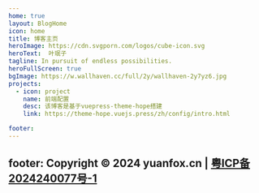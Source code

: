 ```yaml
---
home: true
layout: BlogHome
icon: home
title: 博客主页
heroImage: https://cdn.svgporn.com/logos/cube-icon.svg
heroText:  叶珉子
tagline: In pursuit of endless possibilities.
heroFullScreen: true
bgImage: https://w.wallhaven.cc/full/2y/wallhaven-2y7yz6.jpg
projects:
  - icon: project
    name: 前端配置
    desc: 该博客是基于vuepress-theme-hope搭建
    link: https://theme-hope.vuejs.press/zh/config/intro.html

footer: 
---
```

footer: Copyright © 2024 yuanfox.cn | <a href="https://beian.miit.gov.cn/" target="_blank">粤ICP备2024240077号-1</a>
---
